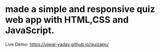 # made a simple and responsive quiz web app with HTML,CSS and JavaScript.
Live Demo: https://ujwal-yadav.github.io/quizapp/
